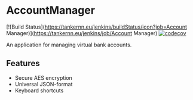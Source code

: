 # AccountManager
[![Build Status](https://tankernn.eu/jenkins/buildStatus/icon?job=Account Manager)](https://tankernn.eu/jenkins/job/Account Manager) [![codecov](https://codecov.io/gh/Tankernn/AccountManager/branch/master/graph/badge.svg)](https://codecov.io/gh/Tankernn/AccountManager)

An application for managing virtual bank accounts.

## Features
- Secure AES encryption
- Universal JSON-format
- Keyboard shortcuts
